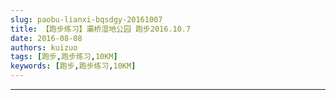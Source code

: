 ```yaml
---
slug: paobu-lianxi-bqsdgy-20161007
title: 【跑步练习】灞桥湿地公园 跑步2016.10.7
date: 2016-08-08
authors: kuizuo
tags: [跑步,跑步练习,10KM]
keywords: [跑步,跑步练习,10KM]
---
```

---

<!-- truncate -->
